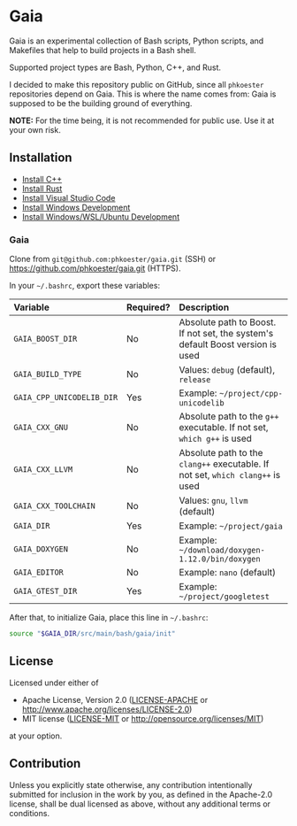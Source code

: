 # Gaia

Gaia is an experimental collection of Bash scripts, Python scripts, and Makefiles that help to build projects
in a Bash shell.

Supported project types are Bash, Python, C++, and Rust.

I decided to make this repository public on GitHub, since all `phkoester` repositories depend on Gaia. This
is where the name comes from: Gaia is supposed to be the building ground of everything.

**NOTE:** For the time being, it is not recommended for public use. Use it at your own risk.

## Installation

- [Install C++](doc/install-c++.md)
- [Install Rust](doc/install-rust.md)
- [Install Visual Studio Code](doc/install-vs-code.md)
- [Install Windows Development](doc/install-win.md)
- [Install Windows/WSL/Ubuntu Development](doc/install-win-wsl-ubuntu.md)

### Gaia

Clone from `git@github.com:phkoester/gaia.git` (SSH) or <https://github.com/phkoester/gaia.git> (HTTPS).

In your `~/.bashrc`, export these variables:

| Variable                  | Required? | Description
| :------------------------ | :-------- | :----------
| `GAIA_BOOST_DIR`          | No        | Absolute path to Boost. If not set, the system's default Boost version is used
| `GAIA_BUILD_TYPE`         | No        | Values: `debug` (default), `release`
| `GAIA_CPP_UNICODELIB_DIR` | Yes       | Example: `~/project/cpp-unicodelib`
| `GAIA_CXX_GNU`            | No        | Absolute path to the `g++` executable. If not set, `which g++` is used
| `GAIA_CXX_LLVM`           | No        | Absolute path to the `clang++` executable. If not set, `which clang++` is used
| `GAIA_CXX_TOOLCHAIN`      | No        | Values: `gnu`, `llvm` (default)
| `GAIA_DIR`                | Yes       | Example: `~/project/gaia`
| `GAIA_DOXYGEN`            | No        | Example: `~/download/doxygen-1.12.0/bin/doxygen`
| `GAIA_EDITOR`             | No        | Example: `nano` (default)
| `GAIA_GTEST_DIR`          | Yes       | Example: `~/project/googletest`

After that, to initialize Gaia, place this line in `~/.bashrc`:

```bash
source "$GAIA_DIR/src/main/bash/gaia/init"
```

## License

Licensed under either of

- Apache License, Version 2.0 ([LICENSE-APACHE](LICENSE-APACHE) or
  http://www.apache.org/licenses/LICENSE-2.0)
- MIT license ([LICENSE-MIT](LICENSE-MIT) or http://opensource.org/licenses/MIT)

at your option.

## Contribution

Unless you explicitly state otherwise, any contribution intentionally submitted for inclusion in the work by
you, as defined in the Apache-2.0 license, shall be dual licensed as above, without any additional terms or
conditions.
